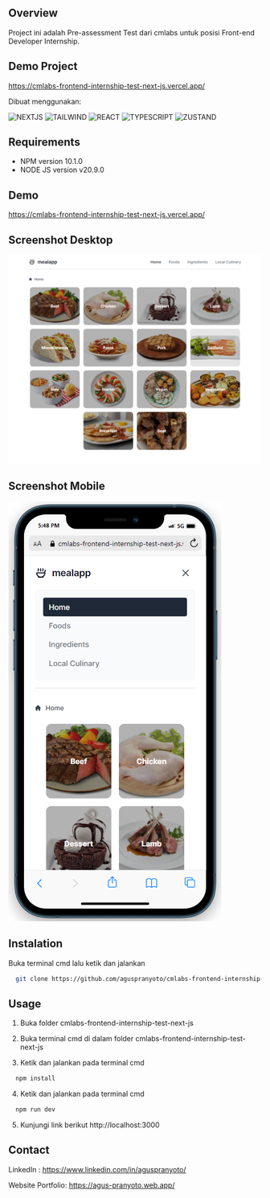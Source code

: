 ## Overview

Project ini adalah Pre-assessment Test dari cmlabs untuk posisi Front-end Developer Internship.

## Demo Project

https://cmlabs-frontend-internship-test-next-js.vercel.app/

Dibuat menggunakan:

![NEXTJS][NEXTJS]
![TAILWIND][TAILWIND]
![REACT][REACT]
![TYPESCRIPT][TYPESCRIPT]
![ZUSTAND][ZUSTAND]

## Requirements

- NPM version 10.1.0
- NODE JS version v20.9.0

## Demo

https://cmlabs-frontend-internship-test-next-js.vercel.app/

## Screenshot Desktop

![screenshot desktop](./public/desktop.png)

## Screenshot Mobile

![screenshot mobile](./public/mobile.png)

## Instalation

Buka terminal cmd lalu ketik dan jalankan

```bash
  git clone https://github.com/aguspranyoto/cmlabs-frontend-internship-test-next-js.git
```

## Usage

1. Buka folder cmlabs-frontend-internship-test-next-js

2. Buka terminal cmd di dalam folder cmlabs-frontend-internship-test-next-js

3. Ketik dan jalankan pada terminal cmd

```bash
  npm install
```

4. Ketik dan jalankan pada terminal cmd

```bash
  npm run dev
```

5. Kunjungi link berikut http://localhost:3000

## Contact

LinkedIn : https://www.linkedin.com/in/aguspranyoto/

Website Portfolio: https://agus-pranyoto.web.app/

[HTML]: https://img.shields.io/badge/-HTML-orange
[TAILWIND]: https://img.shields.io/badge/-TAILWIND-blue
[JS]: https://img.shields.io/badge/-JS-yellow
[JQUERY]: https://img.shields.io/badge/-JQUERY-orange
[NEXTJS]: https://img.shields.io/badge/-NEXTJS-orange
[AJAX]: https://img.shields.io/badge/-AJAX-blue
[REACT]: https://img.shields.io/badge/-REACT-yellow
[TYPESCRIPT]: https://img.shields.io/badge/-TYPESCRIPT-orange
[ZUSTAND]: https://img.shields.io/badge/-ZUSTAND-orange
